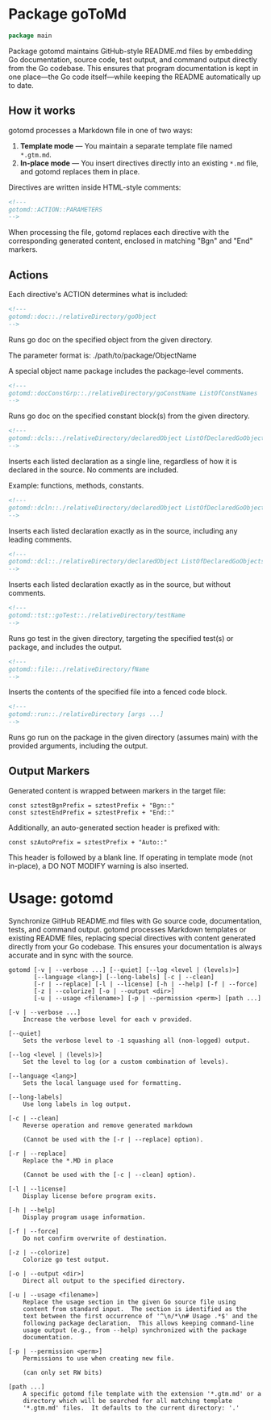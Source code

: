 <!--- gotomd::Auto:: See github.com/dancsecs/gotomd **DO NOT MODIFY** -->

<!---
    Golang To Github Markdown Utility: gotomd
    Copyright (C) 2023, 2024 Leslie Dancsecs

    This program is free software: you can redistribute it and/or modify
    it under the terms of the GNU General Public License as published by
    the Free Software Foundation, either version 3 of the License, or
    (at your option) any later version.

    This program is distributed in the hope that it will be useful,
    but WITHOUT ANY WARRANTY; without even the implied warranty of
    MERCHANTABILITY or FITNESS FOR A PARTICULAR PURPOSE.  See the
    GNU General Public License for more details.

    You should have received a copy of the GNU General Public License
    along with this program.  If not, see <https://www.gnu.org/licenses/>.
-->

# Package goToMd

<!--- gotomd::Bgn::doc::./package -->
```go
package main
```

Package gotomd maintains GitHub-style README.md files by embedding Go
documentation, source code, test output, and command output directly
from the Go codebase. This ensures that program documentation is kept
in one place—the Go code itself—while keeping the README automatically
up to date.

## How it works

gotomd processes a Markdown file in one of two ways:

 1. **Template mode** — You maintain a separate template file named `*.gtm.md`.
 2. **In-place mode** — You insert directives directly into an existing
    `*.md` file, and gotomd replaces them in place.

Directives are written inside HTML-style comments:

```html
<!---
gotomd::ACTION::PARAMETERS
-->
```

When processing the file, gotomd replaces each directive with the
corresponding generated content, enclosed in matching "Bgn" and "End"
markers.

## Actions

Each directive's ACTION determines what is included:

```html
<!---
gotomd::doc::./relativeDirectory/goObject
-->
```
Runs go doc on the specified object from the given directory.

The parameter format is: ./path/to/package/ObjectName

A special object name package includes the package-level comments.

```html
<!---
gotomd::docConstGrp::./relativeDirectory/goConstName ListOfConstNames
-->
```
Runs go doc on the specified constant block(s) from the given directory.

```html
<!---
gotomd::dcls::./relativeDirectory/declaredObject ListOfDeclaredGoObjects
-->
```

Inserts each listed declaration as a single line, regardless of
how it is declared in the source. No comments are included.

Example: functions, methods, constants.

```html
<!---
gotomd::dcln::./relativeDirectory/declaredObject ListOfDeclaredGoObjects
-->
```

Inserts each listed declaration exactly as in the source, including
any leading comments.

```html
<!---
gotomd::dcl::./relativeDirectory/declaredObject ListOfDeclaredGoObjects
-->
```

Inserts each listed declaration exactly as in the source, but without
comments.

```html
<!---
gotomd::tst::goTest::./relativeDirectory/testName
-->
```

Runs go test in the given directory, targeting the specified test(s)
or package, and includes the output.

```html
<!---
gotomd::file::./relativeDirectory/fName
-->
```

Inserts the contents of the specified file into a fenced code block.

```html
<!---
gotomd::run::./relativeDirectory [args ...]
-->
```

Runs go run on the package in the given directory (assumes main)
with the provided arguments, including the output.

## Output Markers

Generated content is wrapped between markers in the target file:

    const sztestBgnPrefix = sztestPrefix + "Bgn::"
    const sztestEndPrefix = sztestPrefix + "End::"

Additionally, an auto-generated section header is prefixed with:

    const szAutoPrefix = sztestPrefix + "Auto::"

This header is followed by a blank line. If operating in template mode
(not in-place), a DO NOT MODIFY warning is also inserted.

# Usage: gotomd

Synchronize GitHub README.md files with Go source code,
documentation, tests, and command output. gotomd processes
Markdown templates or existing README files, replacing special
directives with content generated directly from your Go
codebase. This ensures your documentation is always accurate
and in sync with the source.

    gotomd [-v | --verbose ...] [--quiet] [--log <level | (levels)>]
           [--language <lang>] [--long-labels] [-c | --clean]
           [-r | --replace] [-l | --license] [-h | --help] [-f | --force]
           [-z | --colorize] [-o | --output <dir>]
           [-u | --usage <filename>] [-p | --permission <perm>] [path ...]

    [-v | --verbose ...]
        Increase the verbose level for each v provided.

    [--quiet]
        Sets the verbose level to -1 squashing all (non-logged) output.

    [--log <level | (levels)>]
        Set the level to log (or a custom combination of levels).

    [--language <lang>]
        Sets the local language used for formatting.

    [--long-labels]
        Use long labels in log output.

    [-c | --clean]
        Reverse operation and remove generated markdown

        (Cannot be used with the [-r | --replace] option).

    [-r | --replace]
        Replace the *.MD in place

        (Cannot be used with the [-c | --clean] option).

    [-l | --license]
        Display license before program exits.

    [-h | --help]
        Display program usage information.

    [-f | --force]
        Do not confirm overwrite of destination.

    [-z | --colorize]
        Colorize go test output.

    [-o | --output <dir>]
        Direct all output to the specified directory.

    [-u | --usage <filename>]
        Replace the usage section in the given Go source file using
        content from standard input.  The section is identified as the
        text between the first occurrence of '^\n/*\n# Usage .*$' and the
        following package declaration.  This allows keeping command-line
        usage output (e.g., from --help) synchronized with the package
        documentation.

    [-p | --permission <perm>]
        Permissions to use when creating new file.

        (can only set RW bits)

    [path ...]
        A specific gotomd file template with the extension '*.gtm.md' or a
        directory which will be searched for all matching template
        '*.gtm.md' files.  It defaults to the current directory: '.'
<!--- gotomd::End::doc::./package -->
